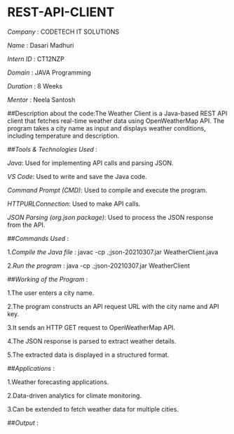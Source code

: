 # REST-API-CLIENT

*Company* : CODETECH IT SOLUTIONS

*Name* : Dasari Madhuri

*Intern ID* : CT12NZP

*Domain* : JAVA Programming

*Duration* : 8 Weeks

*Mentor* : Neela Santosh


##Description about the code:The Weather Client is a Java-based REST API client that fetches real-time weather data using OpenWeatherMap API. The program takes a city name as input and displays weather conditions, including temperature and description.


##*Tools & Technologies Used* :

*Java*: Used for implementing API calls and parsing JSON.

*VS Code*: Used to write and save the Java code.

*Command Prompt (CMD)*: Used to compile and execute the program.

*HTTPURLConnection*: Used to make API calls.

*JSON Parsing (org.json package)*: Used to process the JSON response from the API.

##*Commands Used* :

1.*Compile the Java file* : javac -cp .;json-20210307.jar WeatherClient.java

2.*Run the program* : java -cp .;json-20210307.jar WeatherClient

##*Working of the Program* :

1.The user enters a city name.

2.The program constructs an API request URL with the city name and API key.

3.It sends an HTTP GET request to OpenWeatherMap API.

4.The JSON response is parsed to extract weather details.

5.The extracted data is displayed in a structured format.


##*Applications* :

1.Weather forecasting applications.

2.Data-driven analytics for climate monitoring.

3.Can be extended to fetch weather data for multiple cities.

##*Output* :
